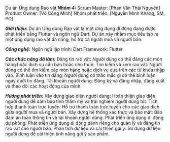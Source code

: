 Dự án Ứng dụng Rao vặt
*****Nhóm 4:*****
Scrum Master: [Phan Văn Thái Nguyên]
Product Owner: [Võ Công Minh]
Nhóm phát triển: [Nguyễn Minh Khang, SM, PO]

*****Giới thiệu:*****
Dự án Ứng dụng Rao vặt là một ứng dụng di động đang được phát triển bằng Flutter và ngôn ngữ Dart. 
Dự án này nhằm mục tiêu tạo ra một ứng dụng rao vặt đa năng, hỗ trợ cả người mua và người bán.

*****Công nghệ:*****
Ngôn ngữ lập trình: Dart
Framework: Flutter

*****Các chức năng đã làm:*****
Đăng tin rao vặt: Người dùng có thể đăng các món hàng hoặc dịch vụ cần bán hoặc cho thuê.
Tìm kiếm và xem rao vặt: Người dùng có thể tìm kiếm các món hàng hoặc dịch vụ dựa trên các từ khóa nhập vào.
Bình luận vào tin đăng: Người dùng có thắc mắc gì có thể bình luận ngay dưới tin đăng.
Tài khoản người dùng: Đăng ký và đăng nhập, đăng xuất và theo dõi các hoạt động của mình.

*****Hướng phát triển:*****
Xây dựng giao diện người dùng: Hoàn thiện giao diện người dùng để đảm bảo tính thẩm mỹ và trải nghiệm người dùng tốt.
Tích hợp thanh toán trực tuyến: Hỗ trợ thanh toán trực tuyến cho các giao dịch giữa người mua và người bán.
Xây dựng hệ thống xác thực và bảo mật: Bảo đảm an toàn thông tin và tài khoản người dùng.
Phát triển ứng dụng di động dự phòng: Phát triển ứng dụng di động dành riêng cho quản lý và đăng tin rao vặt cho người bán.
Phân tích dữ liệu và cải thiện gợi ý: Sử dụng dữ liệu người dùng để cải thiện tính năng gợi ý sản phẩm.
